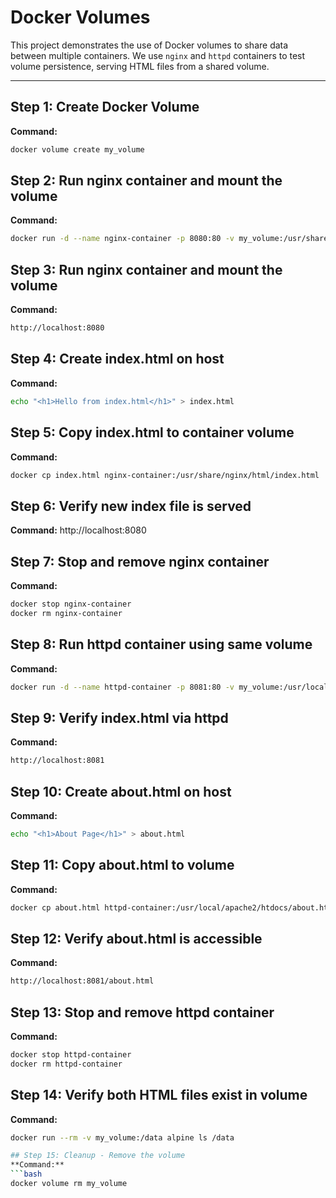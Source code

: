 
 # Docker Volumes 

This project demonstrates the use of Docker volumes to share data between multiple containers. We use `nginx` and `httpd` containers to test volume persistence, serving HTML files from a shared volume.

---

## Step 1: Create Docker Volume

**Command:**
```bash
docker volume create my_volume
```
## Step 2: Run nginx container and mount the volume
**Command:**
```bash
docker run -d --name nginx-container -p 8080:80 -v my_volume:/usr/share/nginx/html nginx
```
## Step 3: Run nginx container and mount the volume
**Command:**
```bash
http://localhost:8080
```
## Step 4: Create index.html on host
**Command:**
```bash
echo "<h1>Hello from index.html</h1>" > index.html
```
## Step 5: Copy index.html to container volume
**Command:**
```bash
docker cp index.html nginx-container:/usr/share/nginx/html/index.html
```
## Step 6: Verify new index file is served
**Command:**
http://localhost:8080

## Step 7: Stop and remove nginx container
**Command:**
```bash
docker stop nginx-container
docker rm nginx-container
```
## Step 8: Run httpd container using same volume
**Command:**
```bash
docker run -d --name httpd-container -p 8081:80 -v my_volume:/usr/local/apache2/htdocs httpd
```
## Step 9: Verify index.html via httpd
**Command:**
```bash
http://localhost:8081
```
## Step 10: Create about.html on host
**Command:**
```bash
echo "<h1>About Page</h1>" > about.html
```
## Step 11: Copy about.html to volume
**Command:**
```bash
docker cp about.html httpd-container:/usr/local/apache2/htdocs/about.html
```
## Step 12: Verify about.html is accessible
**Command:**
```bash
http://localhost:8081/about.html
```
## Step 13: Stop and remove httpd container
**Command:**
```bash
docker stop httpd-container
docker rm httpd-container
```
## Step 14: Verify both HTML files exist in volume
**Command:**
```bash
docker run --rm -v my_volume:/data alpine ls /data

## Step 15: Cleanup - Remove the volume
**Command:**
```bash
docker volume rm my_volume
```
